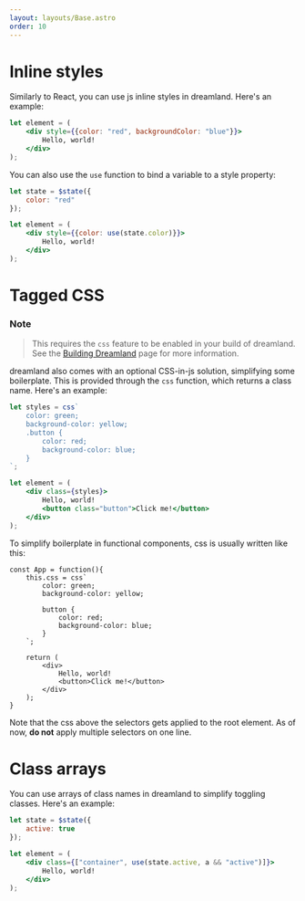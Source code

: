 ```yaml
---
layout: layouts/Base.astro
order: 10
---
```


# Inline styles

Similarly to React, you can use js inline styles in dreamland. Here's an example:

```jsx
let element = (
    <div style={{color: "red", backgroundColor: "blue"}}>
        Hello, world!
    </div>
);
```
You can also use the `use` function to bind a variable to a style property:

```jsx
let state = $state({
    color: "red"
});

let element = (
    <div style={{color: use(state.color)}}>
        Hello, world!
    </div>
);
```

# Tagged CSS
### Note
> This requires the `css` feature to be enabled in your build of dreamland. See the [Building Dreamland](/building-dreamland) page for more information.

dreamland also comes with an optional CSS-in-js solution, simplifying some boilerplate. This is provided through the `css` function, which returns a class name. Here's an example:

```jsx
let styles = css`
    color: green;
    background-color: yellow;
    .button {
        color: red;
        background-color: blue;
    }
`;

let element = (
    <div class={styles}>
        Hello, world!
        <button class="button">Click me!</button>
    </div>
);
```

To simplify boilerplate in functional components, css is usually written like this:
```tsx
const App = function(){
    this.css = css`
        color: green;
        background-color: yellow;

        button {
            color: red;
            background-color: blue;
        }
    `;

    return (
        <div>
            Hello, world!
            <button>Click me!</button>
        </div>
    );
}
```
Note that the css above the selectors gets applied to the root element. As of now, **do not** apply multiple selectors on one line.



# Class arrays
You can use arrays of class names in dreamland to simplify toggling classes. Here's an example:
```jsx
let state = $state({
    active: true
});

let element = (
    <div class={["container", use(state.active, a && "active")]}>
        Hello, world!
    </div>
);
```


